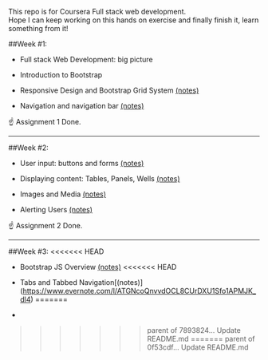 This repo is for Coursera Full stack web development.    
Hope I can keep working on this hands on exercise and finally finish it, learn something from it!

##Week #1:
* Full stack Web Development: big picture
- Introduction to Bootstrap 
* Responsive Design and Bootstrap Grid System [(notes)](https://www.evernote.com/l/ATE_oTi9b_5AUYx8sWqcDT8GdKppAITGFm0)
- Navigation and navigation bar [(notes)](https://www.evernote.com/l/ATFixSFcAuRFMLimRY2LOX80JaugBWK_E0c)

:point_up: Assignment 1 Done.

*****

##Week #2:
* User input: buttons and forms [(notes)](https://www.evernote.com/l/ATEaoG72QwVPj7Xltdfa7F3aRWp9AsHzonY)
- Displaying content: Tables, Panels, Wells [(notes)](https://www.evernote.com/l/ATFb07mfsoRHyb4OITTxcjk2-AmWiI6JC-Q)
* Images and Media [(notes)](https://www.evernote.com/l/ATGVhL9qyoBOMq7xZ2sevMb7jXFrU3PWmC4)
- Alerting Users [(notes)](https://www.evernote.com/l/ATHtXp0Pf7BBMows2ztCKY1UHOkI0ejlfSY)

:point_up: Assignment 2 Done.

*****

##Week #3:
<<<<<<< HEAD
* Bootstrap JS Overview [(notes)](https://www.evernote.com/l/ATHDwy6XXbdLYouevIZK9PBuvxsKpaMWcO4)
<<<<<<< HEAD
- Tabs and Tabbed Navigation[(notes)] (https://www.evernote.com/l/ATGNcoQnvvdOCL8CUrDXU1Sfo1APMJK_dl4)
=======
*
>>>>>>> parent of 7893824... Update README.md
=======
>>>>>>> parent of 0f53cdf... Update README.md
